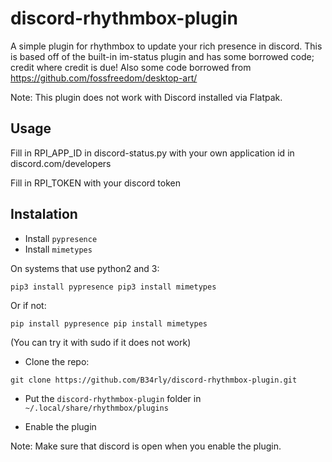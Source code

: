 # discord-rhythmbox-plugin
A simple plugin for rhythmbox to update your rich presence in discord.
This is based off of the built-in im-status plugin and has some borrowed code; credit where credit is due!
Also some code borrowed from https://github.com/fossfreedom/desktop-art/ 

Note: This plugin does not work with Discord installed via Flatpak.

## Usage

Fill in RPI_APP_ID in discord-status.py with your own application id in discord.com/developers

Fill in RPI_TOKEN with your discord token

## Instalation

- Install `pypresence`
- Install `mimetypes`

On systems that use python2 and 3:

`pip3 install pypresence
pip3 install mimetypes`

Or if not:
 
`pip install pypresence
pip install mimetypes`

(You can try it with sudo if it does not work)

- Clone the repo:

`git clone https://github.com/B34rly/discord-rhythmbox-plugin.git`

- Put the `discord-rhythmbox-plugin` folder in `~/.local/share/rhythmbox/plugins`

- Enable the plugin

Note: Make sure that discord is open when you enable the plugin.
